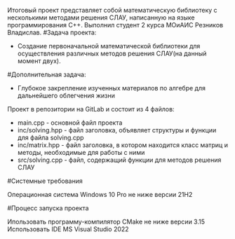 Итоговый проект представляет собой математическую библиотеку с несколькими методами решения СЛАУ, написанную на языке программирования C++. 
Выполнил студент 2 курса МОиАИС Резников Владислав.
#Задача проекта:
- Создание первоначальной математической библиотеки для осуществления различных методов решения СЛАУ(на данный момент двух).

#Дополнительная задача: 
- Глубокое закрепление изученных материалов по алгебре для дальнейшего облегчения жизни

Проект в репозитории на GitLab и состоит из 4 файлов:
- main.cpp - основной файл проекта
- inc/solving.hpp - файл заголовка, объявляет структуры и функции для файла solving.cpp
- inc/matrix.hpp - файл заголовка, в котором находится класс матриц и методы, необходимые для работы с ними
- src/solving.cpp - файл, содержащий функции для методов решения СЛАУ


#Системные требования

Операционная система Windows 10 Pro не ниже версии 21H2

#Процесс запуска проекта

Ипользовать программу-компилятор CMake не ниже версии 3.15
Использовать IDE MS Visual Studio 2022

